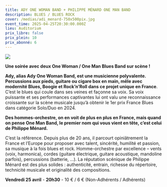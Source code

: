 ```yaml
---
title: ADY ONE WOMAN BAND + PHILIPPE MÉNARD ONE MAN BAND
description: BLUES / BLUES ROCK
cover: /medias/adi_menard-750x500pix.jpg
event_time: 2025-04-25T20:30:00.000Z
lieu: Auditorium
prix_libre: false
prix_plein: 10
prix_abonné: 6
---
```

![](/medias/adi_menard-750x500pix.jpg)

**Une soirée avec deux One Woman / One Man Blues Band sur scène !**

**Ady, alias Ady One Woman Band, est une musicienne polyvalente. Percussions aux pieds, guitare ou cigare box en main, mêle avec modernité Blues, Boogie et Rock’n’Roll dans ce projet unique en France**.  C’est le blues qui coule dans ses veines et façonne sa voix. Sa voix puissante et ses performances captivantes lui ont valu une reconnaissance croissante sur la scène musicale jusqu’à obtenir le 1er prix France Blues dans catégorie Solo/Duo en 2024.

**Des hommes-orchestre, on en voit de plus en plus en France, mais quand on pense One Man Band, le premier nom qui vous vient en tête, c’est celui de Philippe Ménard.** 

C’est la référence. Depuis plus de 20 ans, il parcourt opiniâtrement la France et l’Europe pour proposer avec talent, sincérité, humilité et passion, sa musique à la fois blues et rock. Homme-orchestre par excellence – vents (voix, harmonica), cordes (guitare électrique, guitare acoustique, mandoline parfois), percussions (batterie, ...). La réputation scénique de Philippe Ménard est des plus solides : authenticité, entrain, richesse du répertoire, technicité musicale et originalité des compositions.

**Vendredi 25 avril** - **20h30** - 10 € / 6 € (Non-Adhérents / Adhérents)
